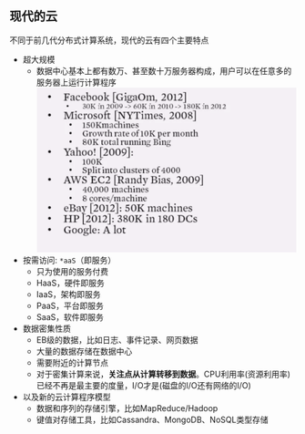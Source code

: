 ## 现代的云

不同于前几代分布式计算系统，现代的云有四个主要特点
+ 超大规模
    + 数据中心基本上都有数万、甚至数十万服务器构成，用户可以在任意多的服务器上运行计算程序![](https://github.com/ZhangShiqiu1993/notes/raw/master/cloud/3.%20%E7%8E%B0%E4%BB%A3%E7%9A%84%E4%BA%91/assets/1.png)
+ 按需访问: `*aaS`（即服务）
    + 只为使用的服务付费
    + HaaS，硬件即服务
    + IaaS，架构即服务
    + PaaS，平台即服务
    + SaaS，软件即服务
+ 数据密集性质
    + EB级的数据，比如日志、事件记录、网页数据
    + 大量的数据存储在数据中心
    + 需要附近的计算节点
    + 对于密集计算来说，**关注点从计算转移到数据**。CPU利用率(资源利用率)已经不再是最主要的度量，I/O才是(磁盘的I/O还有网络的I/O)
+ 以及新的云计算程序模型
    + 数据和序列的存储引擎，比如MapReduce/Hadoop
    + 键值对存储工具，比如Cassandra、MongoDB、NoSQL类型存储
